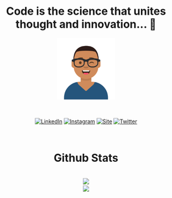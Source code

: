 <h1 align="center">Code is the science that unites thought and innovation...  👋</h1>
<p align="center">
  <img width="30%" src="./Avatar-Maker.svg"/>
</p>
<br/>
<div align="center">  
  
[![LinkedIn](https://img.shields.io/badge/linkedin-%230077B5.svg?style=for-the-badge&logo=linkedin&logoColor=white)](https://www.linkedin.com/in/hernande-monteiro-bezerra-5a778b95/)
[![Instagram](https://img.shields.io/badge/Instagram-%23E4405F.svg?style=for-the-badge&logo=Instagram&logoColor=white)](https://instagram.com/monteiro.ops)
[![Site](https://img.shields.io/badge/Site-FF5722?style=for-the-badge&logo=sitepoint&logoColor=white)](https://hernandemonteiro.vercel.app)
[![Twitter](https://img.shields.io/badge/Twitter-%231DA1F2.svg?style=for-the-badge&logo=Twitter&logoColor=white)](https://twitter.com/monteiro_ops)
  
<br/>
<h1 align="center">Github Stats</h1>
<br/>

<div>
  <img width= "40%" src="https://github-readme-stats-sigma-five.vercel.app/api?username=hernandemonteiro&show_icons=true&theme=dark&include_all_commits=true&count_private=true"/>
<br/>
  <img width="40%" src="https://github-readme-stats-sigma-five.vercel.app/api/top-langs/?username=hernandemonteiro&theme=react&line_height=40&hide=css&show_icons=true"/>
</div>
</div>

